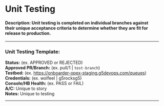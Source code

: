 # Unit Testing

#### Description: Unit testing is completed on individual branches against their unique acceptance criteria to determine whether they are fit for release to production. 

---

### Unit Testing Template:  
**Status:** (ex. APPROVED or REJECTED)  
**Approved PR/Branch:** (ex. pull/1 | `test-branch`)  
**Testbed:** (ex. https://onboarder-opex-staging.g5devops.com/queues)  
**Credentials:** (ex. wolfeel | g5rocksg5)  
**Console/HB Health:** (ex. PASS or FAIL)  
**A/C:** Unique to story  
**Notes:** Unique to testing  

---


